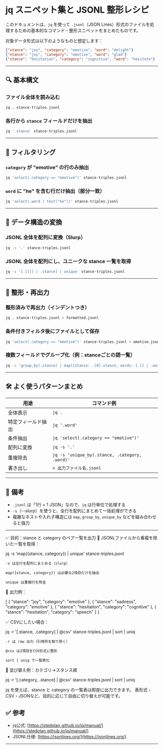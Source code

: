 # jq スニペット集と JSONL 整形レシピ

このドキュメントは、`jq` を使って `.jsonl`（JSON Lines）形式のファイルを処理するための基本的なコマンド・整形スニペットをまとめたものです。

対象データ形式は以下のようなものと想定します：

```json
{"stance": "joy", "category": "emotive", "word": "delight"}
{"stance": "joy", "category": "emotive", "word": "glad"}
{"stance": "hesitation", "category": "cognitive", "word": "hesitate"}
```

---

## 🔍 基本構文

### ファイル全体を読み込む

```bash
jq . stance-triples.jsonl
```

### 各行から `stance` フィールドだけを抽出

```bash
jq '.stance' stance-triples.jsonl
```

---

## 🎯 フィルタリング

### `category` が "emotive" の行のみ抽出

```bash
jq 'select(.category == "emotive")' stance-triples.jsonl
```

### `word` に "he" を含む行だけ抽出（部分一致）

```bash
jq 'select(.word | test("he"))' stance-triples.jsonl
```

---

## 🧵 データ構造の変換

### JSONL 全体を配列に変換（Slurp）

```bash
jq -s '.' stance-triples.jsonl
```

### JSONL 全体を配列にし、ユニークな stance 一覧を取得

```bash
jq -s '[.[][] | .stance] | unique' stance-triples.jsonl
```

---

## 🧹 整形・再出力

### 整形済みで再出力（インデントつき）

```bash
jq . stance-triples.jsonl > formatted.jsonl
```

### 条件付きフィルタ後にファイルとして保存

```bash
jq 'select(.category == "emotive")' stance-triples.jsonl > emotive.jsonl
```

### 複数フィールドでグループ化（例：stanceごとの語一覧）

```bash
jq -s 'group_by(.stance) | map({stance: .[0].stance, words: [.[] | .word]})' stance-triples.jsonl
```

---

## 🛠 よく使うパターンまとめ

| 用途               | コマンド例                                     |
| ------------------ | ---------------------------------------------- |
| 全体表示           | `jq .`                                         |
| 特定フィールド抽出 | `jq '.word'`                                   |
| 条件抽出           | `jq 'select(.category == "emotive")'`          |
| 配列に変換         | `jq -s '.'`                                    |
| 重複除去           | `jq -s 'unique_by(.stance, .category, .word)'` |
| 書き出し           | `> 出力ファイル名.jsonl`                       |

---

## 💬 備考

- `.jsonl` は「1行 = 1 JSON」なので、`jq` は行単位で処理する
- `-s`（--slurp）を使うと、全行を配列にまとめて一括処理ができる
- 複雑なネストや入れ子構造には `map`, `group_by`, `unique_by` などを組み合わせると強力

---

✅ 目的：stance と category のペア一覧を出力
🔧 JSONLファイルから重複を除いた一覧を取得：

jq -s 'map({stance, category}) | unique' stance-triples.jsonl

    -s は全行を配列にまとめる（slurp）

    map({stance, category}) は必要な2項目だけを抽出

    unique は重複行を除去

📄 出力例：

[
{ "stance": "joy", "category": "emotive" },
{ "stance": "sadness", "category": "emotive" },
{ "stance": "hesitation", "category": "cognitive" },
{ "stance": "hesitation", "category": "speech" }
]

✅ CSVにしたい場合：

jq -r '[.stance, .category] | @csv' stance-triples.jsonl | sort | uniq

    -r は raw 出力（引用符を取り除く）

    @csv は2項目をCSV形式に整形

    sort | uniq で一覧表化

🔁 並び替え例：カテゴリ→スタンス順

jq -r '[.category, .stance] | @csv' stance-triples.jsonl | sort | uniq

jq を使えば、stance と category の一覧表は即座に出力できます。
表形式・CSV・JSONなど、目的に応じて自由に切り替えが可能です。

## ✅ 参考

- jq公式: [https://stedolan.github.io/jq/manual/](https://stedolan.github.io/jq/manual/)
- JSONL仕様: [https://jsonlines.org/](https://jsonlines.org/)

---

